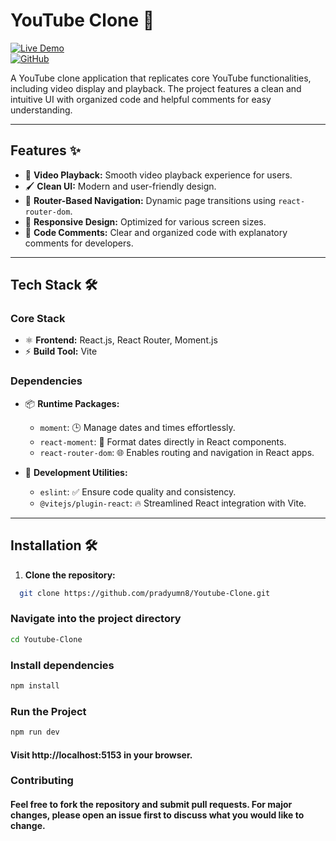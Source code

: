 # YouTube Clone 🎥  

[![Live Demo](https://img.shields.io/badge/Live%20Demo-Click%20Here-green)](https://youtube-clone-umt1.onrender.com/)  
[![GitHub](https://img.shields.io/badge/Source%20Code-GitHub-blue)](https://github.com/pradyumn8/Youtube-Clone.git)  

A YouTube clone application that replicates core YouTube functionalities, including video display and playback. The project features a clean and intuitive UI with organized code and helpful comments for easy understanding.  

---

## Features ✨  
- 🎥 **Video Playback:** Smooth video playback experience for users.  
- 🖌️ **Clean UI:** Modern and user-friendly design.  
- 🧭 **Router-Based Navigation:** Dynamic page transitions using `react-router-dom`.  
- 📱 **Responsive Design:** Optimized for various screen sizes.  
- 📝 **Code Comments:** Clear and organized code with explanatory comments for developers.  

---

## Tech Stack 🛠️  
### Core Stack  
- ⚛️ **Frontend:** React.js, React Router, Moment.js  
- ⚡ **Build Tool:** Vite  

### Dependencies  
- 📦 **Runtime Packages:**  
  - `moment`: 🕒 Manage dates and times effortlessly.  
  - `react-moment`: 📅 Format dates directly in React components.  
  - `react-router-dom`: 🌐 Enables routing and navigation in React apps.  

- 🔧 **Development Utilities:**  
  - `eslint`: ✅ Ensure code quality and consistency.  
  - `@vitejs/plugin-react`: 🔥 Streamlined React integration with Vite.  

---

## Installation 🛠️  

1. **Clone the repository:**  
 ```bash
   git clone https://github.com/pradyumn8/Youtube-Clone.git
 ```

### Navigate into the project directory
 ```bash
 cd Youtube-Clone
 ```

### Install dependencies
   ```bash
  npm install
   ```
### Run the Project
   ```bash
  npm run dev
   ```
#### Visit http://localhost:5153 in your browser.

### Contributing

#### Feel free to fork the repository and submit pull requests. For major changes, please open an issue first to discuss what you would like to change.

